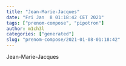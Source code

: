```yaml
---
title: "Jean-Marie-Jacques"
date: "Fri Jan  8 01:18:42 CET 2021"
tags: ["prenom-compose", "pipotron"]
author: m1ch3l
categories: ["generated"]
slug: "prenom-compose/2021-01-08-01:18:42"
---
```


Jean-Marie-Jacques
